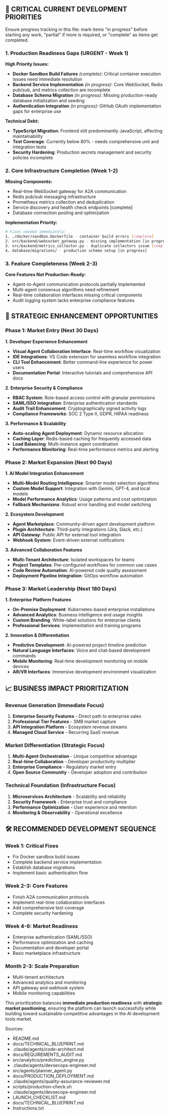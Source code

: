 ## **🚨 CRITICAL CURRENT DEVELOPMENT PRIORITIES**

Ensure progress tracking in this file: mark items "in progress" before starting any work, "partial" if more is required, or "complete" as items get completed.

### **1. Production Readiness Gaps (URGENT - Week 1)**

**High Priority Issues:**
- **Docker Sandbox Build Failures** *(complete)*: Critical container execution issues need immediate resolution
- **Backend Service Implementation** *(in progress)*: Core WebSocket, Redis pub/sub, and metrics collection are incomplete
- **Database Schema Migration** *(in progress)*: Missing production-ready database initialization and seeding
- **Authentication Integration** *(in progress)*: GitHub OAuth implementation gaps for enterprise use

**Technical Debt:**
- **TypeScript Migration**: Frontend still predominantly JavaScript, affecting maintainability
- **Test Coverage**: Currently below 80% - needs comprehensive unit and integration tests
- **Security Hardening**: Production secrets management and security policies incomplete

### **2. Core Infrastructure Completion (Week 1-2)**

**Missing Components:**
- Real-time WebSocket gateway for A2A communication
- Redis pub/sub messaging infrastructure  
- Prometheus metrics collection and deduplication
 - Service discovery and health check endpoints [complete]
- Database connection pooling and optimization

**Implementation Priority:**
```bash
# Fixes needed immediately:
1. ./docker/sandbox.Dockerfile - container build errors [complete]
2. src/backend/websocket_gateway.py - missing implementation [in progress]
3. src/backend/metrics_collector.py - duplicate collectors issue [complete]
4. database/migrations/ - production schema setup [in progress]
```

### **3. Feature Completeness (Week 2-3)**

**Core Features Not Production-Ready:**
- Agent-to-Agent communication protocols partially implemented
- Multi-agent consensus algorithms need refinement
- Real-time collaboration interfaces missing critical components
- Audit logging system lacks enterprise compliance features

## **🎯 STRATEGIC ENHANCEMENT OPPORTUNITIES**

### **Phase 1: Market Entry (Next 30 Days)**

**1. Developer Experience Enhancement**
- **Visual Agent Collaboration Interface**: Real-time workflow visualization
- **IDE Integrations**: VS Code extension for seamless workflow integration
- **CLI Tool Enhancement**: Better command-line experience for power users
- **Documentation Portal**: Interactive tutorials and comprehensive API docs

**2. Enterprise Security & Compliance**
- **RBAC System**: Role-based access control with granular permissions
- **SAML/SSO Integration**: Enterprise authentication standards
- **Audit Trail Enhancement**: Cryptographically signed activity logs
- **Compliance Frameworks**: SOC 2 Type II, GDPR, HIPAA readiness

**3. Performance & Scalability**
- **Auto-scaling Agent Deployment**: Dynamic resource allocation
- **Caching Layer**: Redis-based caching for frequently accessed data
- **Load Balancing**: Multi-instance agent coordination
- **Performance Monitoring**: Real-time performance metrics and alerting

### **Phase 2: Market Expansion (Next 90 Days)**

**1. AI Model Integration Enhancement**
- **Multi-Model Routing Intelligence**: Smarter model selection algorithms
- **Custom Model Support**: Integration with Gemini, GPT-4, and local models
- **Model Performance Analytics**: Usage patterns and cost optimization
- **Fallback Mechanisms**: Robust error handling and model switching

**2. Ecosystem Development**
- **Agent Marketplace**: Community-driven agent development platform
- **Plugin Architecture**: Third-party integrations (Jira, Slack, etc.)
- **API Gateway**: Public API for external tool integration
- **Webhook System**: Event-driven external notifications

**3. Advanced Collaboration Features**
- **Multi-Tenant Architecture**: Isolated workspaces for teams
- **Project Templates**: Pre-configured workflows for common use cases
- **Code Review Automation**: AI-powered code quality assessment
- **Deployment Pipeline Integration**: GitOps workflow automation

### **Phase 3: Market Leadership (Next 180 Days)**

**1. Enterprise Platform Features**
- **On-Premise Deployment**: Kubernetes-based enterprise installations
- **Advanced Analytics**: Business intelligence and usage insights
- **Custom Branding**: White-label solutions for enterprise clients
- **Professional Services**: Implementation and training programs

**2. Innovation & Differentiation**
- **Predictive Development**: AI-powered project timeline prediction
- **Natural Language Interfaces**: Voice and chat-based development commands
- **Mobile Monitoring**: Real-time development monitoring on mobile devices
- **AR/VR Interfaces**: Immersive development environment visualization

## **📈 BUSINESS IMPACT PRIORITIZATION**

### **Revenue Generation (Immediate Focus)**
1. **Enterprise Security Features** - Direct path to enterprise sales
2. **Professional Tier Features** - SMB market capture
3. **API Integration Platform** - Ecosystem revenue streams
4. **Managed Cloud Service** - Recurring SaaS revenue

### **Market Differentiation (Strategic Focus)**
1. **Multi-Agent Orchestration** - Unique competitive advantage
2. **Real-time Collaboration** - Developer productivity multiplier
3. **Enterprise Compliance** - Regulatory market entry
4. **Open Source Community** - Developer adoption and contribution

### **Technical Foundation (Infrastructure Focus)**
1. **Microservices Architecture** - Scalability and reliability
2. **Security Framework** - Enterprise trust and compliance
3. **Performance Optimization** - User experience and retention
4. **Monitoring & Observability** - Operational excellence

## **🛠️ RECOMMENDED DEVELOPMENT SEQUENCE**

### **Week 1: Critical Fixes**
- Fix Docker sandbox build issues
- Complete backend service implementation
- Establish database migrations
- Implement basic authentication flow

### **Week 2-3: Core Features**
- Finish A2A communication protocols
- Implement real-time collaboration interfaces
- Add comprehensive test coverage
- Complete security hardening

### **Week 4-6: Market Readiness**
- Enterprise authentication (SAML/SSO)
- Performance optimization and caching
- Documentation and developer portal
- Basic marketplace infrastructure

### **Month 2-3: Scale Preparation**
- Multi-tenant architecture
- Advanced analytics and monitoring
- API gateway and webhook system
- Mobile monitoring capabilities

This prioritization balances **immediate production readiness** with **strategic market positioning**, ensuring the platform can launch successfully while building toward sustainable competitive advantages in the AI development tools market.

Sources:
- README.md
- docs/TECHNICAL_BLUEPRINT.md
- .claude/agents/code-architect.md
- docs/REQUIREMENTS_AUDIT.md
- src/analytics/prediction_engine.py
- .claude/agents/devsecops-engineer.md
- src/agents/planner_agent.py
- docs/PRODUCTION_DEPLOYMENT.md
- .claude/agents/quality-assurance-reviewer.md
- scripts/production-check.sh
- .claude/agents/devsecops-engineer.md
- LAUNCH_CHECKLIST.md
- docs/TECHNICAL_BLUEPRINT.md
- Instructions.txt
